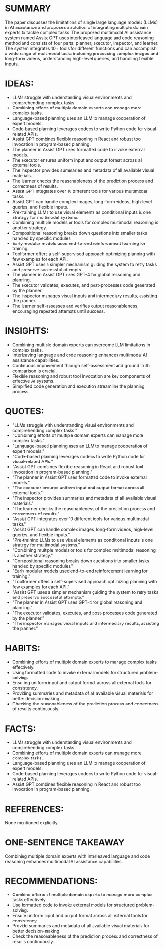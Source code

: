 # SUMMARY
The paper discusses the limitations of single large language models (LLMs) in AI assistance and proposes a solution of integrating multiple domain experts to tackle complex tasks. The proposed multimodal AI assistance system named Assist GPT uses interleaved language and code reasoning method and consists of four parts: planner, executor, inspector, and learner. The system integrates 10+ tools for different functions and can accomplish a wide range of multimodal tasks including processing complex images and long-form videos, understanding high-level queries, and handling flexible inputs.

# IDEAS:
- LLMs struggle with understanding visual environments and comprehending complex tasks.
- Combining efforts of multiple domain experts can manage more complex tasks.
- Language-based planning uses an LLM to manage cooperation of expert models.
- Code-based planning leverages codecs to write Python code for visual-related APIs.
- Assist GPT combines flexible reasoning in React and robust tool invocation in program-based planning.
- The planner in Assist GPT uses formatted code to invoke external models.
- The executor ensures uniform input and output format across all external tools.
- The inspector provides summaries and metadata of all available visual materials.
- The learner checks the reasonableness of the prediction process and correctness of results.
- Assist GPT integrates over 10 different tools for various multimodal tasks.
- Assist GPT can handle complex images, long-form videos, high-level queries, and flexible inputs.
- Pre-training LLMs to use visual elements as conditional inputs is one strategy for multimodal systems.
- Combining multiple models or tools for complex multimodal reasoning is another strategy.
- Compositional reasoning breaks down questions into smaller tasks handled by specific modules.
- Early modular models used end-to-end reinforcement learning for training.
- Toolformer offers a self-supervised approach optimizing planning with few examples for each API.
- Assist GPT uses a simpler mechanism guiding the system to retry tasks and preserve successful attempts.
- The planner in Assist GPT uses GPT-4 for global reasoning and planning.
- The executor validates, executes, and post-processes code generated by the planner.
- The inspector manages visual inputs and intermediary results, assisting the planner.
- The learner self-assesses and verifies output reasonableness, encouraging repeated attempts until success.

# INSIGHTS:
- Combining multiple domain experts can overcome LLM limitations in complex tasks.
- Interleaving language and code reasoning enhances multimodal AI assistance capabilities.
- Continuous improvement through self-assessment and ground truth comparison is crucial.
- Flexible reasoning and robust tool invocation are key components of effective AI systems.
- Simplified code generation and execution streamline the planning process.

# QUOTES:
- "LLMs struggle with understanding visual environments and comprehending complex tasks."
- "Combining efforts of multiple domain experts can manage more complex tasks."
- "Language-based planning uses an LLM to manage cooperation of expert models."
- "Code-based planning leverages codecs to write Python code for visual-related APIs."
- "Assist GPT combines flexible reasoning in React and robust tool invocation in program-based planning."
- "The planner in Assist GPT uses formatted code to invoke external models."
- "The executor ensures uniform input and output format across all external tools."
- "The inspector provides summaries and metadata of all available visual materials."
- "The learner checks the reasonableness of the prediction process and correctness of results."
- "Assist GPT integrates over 10 different tools for various multimodal tasks."
- "Assist GPT can handle complex images, long-form videos, high-level queries, and flexible inputs."
- "Pre-training LLMs to use visual elements as conditional inputs is one strategy for multimodal systems."
- "Combining multiple models or tools for complex multimodal reasoning is another strategy."
- "Compositional reasoning breaks down questions into smaller tasks handled by specific modules."
- "Early modular models used end-to-end reinforcement learning for training."
- "Toolformer offers a self-supervised approach optimizing planning with few examples for each API."
- "Assist GPT uses a simpler mechanism guiding the system to retry tasks and preserve successful attempts."
- "The planner in Assist GPT uses GPT-4 for global reasoning and planning."
- "The executor validates, executes, and post-processes code generated by the planner."
- "The inspector manages visual inputs and intermediary results, assisting the planner."

# HABITS:
- Combining efforts of multiple domain experts to manage complex tasks effectively.
- Using formatted code to invoke external models for structured problem-solving.
- Ensuring uniform input and output format across all external tools for consistency.
- Providing summaries and metadata of all available visual materials for better decision-making.
- Checking the reasonableness of the prediction process and correctness of results continuously.

# FACTS:
- LLMs struggle with understanding visual environments and comprehending complex tasks.
- Combining efforts of multiple domain experts can manage more complex tasks.
- Language-based planning uses an LLM to manage cooperation of expert models.
- Code-based planning leverages codecs to write Python code for visual-related APIs.
- Assist GPT combines flexible reasoning in React and robust tool invocation in program-based planning.

# REFERENCES:
None mentioned explicitly.

# ONE-SENTENCE TAKEAWAY
Combining multiple domain experts with interleaved language and code reasoning enhances multimodal AI assistance capabilities.

# RECOMMENDATIONS:
- Combine efforts of multiple domain experts to manage more complex tasks effectively.
- Use formatted code to invoke external models for structured problem-solving.
- Ensure uniform input and output format across all external tools for consistency.
- Provide summaries and metadata of all available visual materials for better decision-making.
- Check the reasonableness of the prediction process and correctness of results continuously.